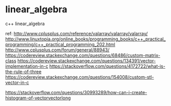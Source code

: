 # linear_algebra
c++ linear_algebra

ref:
http://www.cplusplus.com/reference/valarray/valarray/valarray/
http://www.linuxtopia.org/online_books/programming_books/c++_practical_programming/c++_practical_programming_202.html
http://www.cplusplus.com/forum/general/88943/
https://codereview.stackexchange.com/questions/68486/custom-matrix-class
https://codereview.stackexchange.com/questions/134391/vector-implementation-in-c
https://stackoverflow.com/questions/4172722/what-is-the-rule-of-three
https://codereview.stackexchange.com/questions/154008/custom-stl-vector-in-c


https://stackoverflow.com/questions/30993289/how-can-i-create-histogram-of-vectorvectorlong